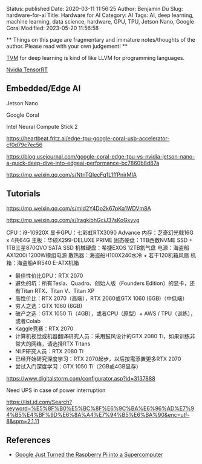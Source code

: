 Status: published
Date: 2020-03-11 11:56:25
Author: Benjamin Du
Slug: hardware-for-ai
Title: Hardware for AI
Category: AI
Tags: AI, deep learning, machine learning, data science, hardware, GPU, TPU, Jetson Nano, Google Coral
Modified: 2023-05-20 11:56:58

**
Things on this page are fragmentary and immature notes/thoughts of the author.
Please read with your own judgement!
**

[TVM](https://github.com/apache/incubator-tvm)
for deep learning is kind of like LLVM for programming languages.


[Nvidia TensorRT](https://developer.nvidia.com/tensorrt)


## Embedded/Edge AI

Jetson Nano

Google Coral

Intel Neural Compute Stick 2

https://heartbeat.fritz.ai/edge-tpu-google-coral-usb-accelerator-cf0d79c7ec56

https://blog.usejournal.com/google-coral-edge-tpu-vs-nvidia-jetson-nano-a-quick-deep-dive-into-edgeai-performance-bc7860b8d87a

https://mp.weixin.qq.com/s/NtnTQIecFq1L1ffPnirMIA

## Tutorials

https://mp.weixin.qq.com/s/mId2Y4Do2k67pKq1WDVm8A

https://mp.weixin.qq.com/s/IraqkibhGciJ37sKoGxyvg

CPU：i9-10920X
显卡GPU：七彩虹RTX3090 Advance
内存：芝奇幻光戟16G x 4共64G
主板：华硕X299-DELUXE PRIME
固态硬盘：1TB西数NVME SSD + 1TB三星870QVO SATA SSD
机械硬盘：希捷EXOS 12TB氦气盘
电源：海盗船AX1200i 1200W模组电源
散热器：海盗船H100X240水冷 + 若干120机箱风扇
机箱：海盗船AIR540 E-ATX机箱

- 最佳性价比GPU：RTX 2070
- 避免的坑：所有Tesla、Quadro、创始人版（Founders Edition）的显卡，还有Titan RTX、Titan V、Titan XP
- 高性价比：RTX 2070（高端），RTX 2060或GTX 1060 (6GB)（中低端）
- 穷人之选：GTX 1060 (6GB)
- 破产之选：GTX 1050 Ti（4GB），或者CPU（原型）+ AWS / TPU（训练），或者Colab
- Kaggle竞赛：RTX 2070
- 计算机视觉或机器翻译研究人员：采用鼓风设计的GTX 2080 Ti，如果训练非常大的网络，请选择RTX Titans
- NLP研究人员：RTX 2080 Ti
- 已经开始研究深度学习：RTX 2070起步，以后按需添置更多RTX 2070
- 尝试入门深度学习：GTX 1050 Ti（2GB或4GB显存）


https://www.digitalstorm.com/configurator.asp?id=3137888

Need UPS in case of power interruption 

https://list.jd.com/Search?keyword=%E5%8F%B0%E5%BC%8F%E6%9C%BA%E6%96%AD%E7%94%B5%E4%BF%9D%E6%8A%A4%E7%94%B5%E6%BA%90&enc=utf-8&spm=2.1.11

## References

- [Google Just Turned the Raspberry Pi into a Supercomputer](https://www.youtube.com/watch?v=mOY_Dbyq6OY)

